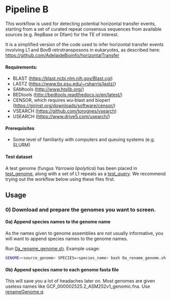 # Pipeline B

This workflow is used for detecting potential horizontal transfer events, starting from a set of curated repeat consensus sequences from available sources (e.g. RepBase or Dfam) for the TE of interest. 

It is a simplified version of the code used to infer horizontal transfer events involving L1 and BovB retrotransposons in eukaryotes, as described here: https://github.com/AdelaideBioinfo/horizontalTransfer

#### Requirements:
- BLAST (https://blast.ncbi.nlm.nih.gov/Blast.cgi)
- LASTZ (https://www.bx.psu.edu/~rsharris/lastz/)
- SAMtools (http://www.htslib.org/)
- BEDtools (http://bedtools.readthedocs.io/en/latest/)
- CENSOR, which requires wu-blast and bioperl (https://girinst.org/downloads/software/censor/)
- VSEARCH (https://github.com/torognes/vsearch)
- USEARCH (https://www.drive5.com/usearch/)

#### Prerequisites
- Some level of familiarity with computers and queuing systems (e.g. SLURM)

#### Test dataset
A test genome (fungus *Yarrowia lipolytica*) has been placed in [test_genome](test_genome), along with a set of L1 repeats as a [test_query](test_query). We recommend trying out the workflow below using these files first.

## Usage

### 0) Download and prepare the genomes you want to screen.

#### 0a) Append species names to the genome name
As the names given to genome assemblies are not usually informative, you will want to append species names to the genome names. 

Run [0a_rename_genome.sh](0a_rename_genome.sh). 
Example usage:
```bash
GENOME=<source_genome> SPECIES=<species_name> bash 0a_rename_genome.sh
```


#### 0b) Append species name to each genome fasta file
This will save you a lot of headaches later on. Most genomes are given useless names like GCF_000002525.2_ASM252v1_genomic.fna.
Use [renameGenome.q](scripts/renameGenome.q). 


